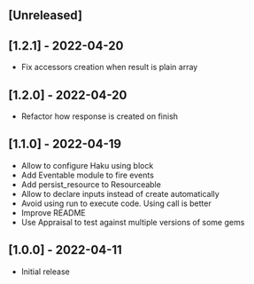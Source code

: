 ## [Unreleased]

## [1.2.1] - 2022-04-20
- Fix accessors creation when result is plain array

## [1.2.0] - 2022-04-20
- Refactor how response is created on finish

## [1.1.0] - 2022-04-19
- Allow to configure Haku using block
- Add Eventable module to fire events
- Add persist_resource to Resourceable
- Allow to declare inputs instead of create automatically
- Avoid using run to execute code. Using call is better
- Improve README
- Use Appraisal to test against multiple versions of some gems

## [1.0.0] - 2022-04-11
- Initial release
